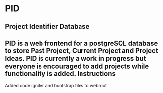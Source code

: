 PID
=====
Project Identifier Database
-----
PID is a web frontend for a postgreSQL database to store Past Project, Current Project and Project Ideas. PID is currently a work in progress but everyone is encouraged to add projects while functionality is added.
Instructions
-----
Added code igniter and bootstrap files to webroot<br />

